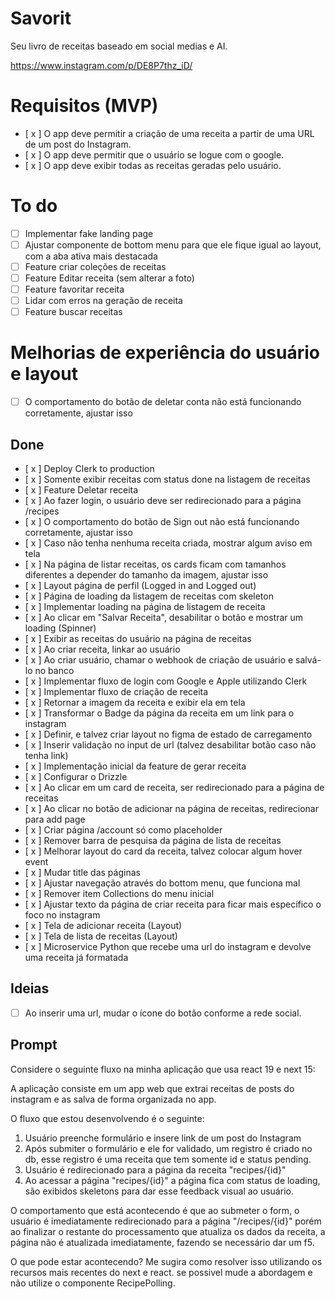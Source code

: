 # Savorit

Seu livro de receitas baseado em social medias e AI.

https://www.instagram.com/p/DE8P7thz_iD/

# Requisitos (MVP)

- [ x ] O app deve permitir a criação de uma receita a partir de uma URL de um post do Instagram.
- [ x ] O app deve permitir que o usuário se logue com o google.
- [ x ] O app deve exibir todas as receitas geradas pelo usuário.

# To do

- [ ] Implementar fake landing page
- [ ] Ajustar componente de bottom menu para que ele fique igual ao layout, com a aba ativa mais destacada
- [ ] Feature criar coleções de receitas
- [ ] Feature Editar receita (sem alterar a foto)
- [ ] Feature favoritar receita
- [ ] Lidar com erros na geração de receita
- [ ] Feature buscar receitas

# Melhorias de experiência do usuário e layout

- [ ] O comportamento do botão de deletar conta não está funcionando corretamente, ajustar isso

## Done

- [ x ] Deploy Clerk to production
- [ x ] Somente exibir receitas com status done na listagem de receitas
- [ x ] Feature Deletar receita
- [ x ] Ao fazer login, o usuário deve ser redirecionado para a página /recipes
- [ x ] O comportamento do botão de Sign out não está funcionando corretamente, ajustar isso
- [ x ] Caso não tenha nenhuma receita criada, mostrar algum aviso em tela
- [ x ] Na página de listar receitas, os cards ficam com tamanhos diferentes a depender do tamanho da imagem, ajustar isso
- [ x ] Layout página de perfil (Logged in and Logged out)
- [ x ] Página de loading da listagem de receitas com skeleton
- [ x ] Implementar loading na página de listagem de receita
- [ x ] Ao clicar em "Salvar Receita", desabilitar o botão e mostrar um loading (Spinner)
- [ x ] Exibir as receitas do usuário na página de receitas
- [ x ] Ao criar receita, linkar ao usuário
- [ x ] Ao criar usuário, chamar o webhook de criação de usuário e salvá-lo no banco
- [ x ] Implementar fluxo de login com Google e Apple utilizando Clerk
- [ x ] Implementar fluxo de criação de receita
- [ x ] Retornar a imagem da receita e exibir ela em tela
- [ x ] Transformar o Badge da página da receita em um link para o instagram
- [ x ] Definir, e talvez criar layout no figma de estado de carregamento
- [ x ] Inserir validação no input de url (talvez desabilitar botão caso não tenha link)
- [ x ] Implementação inicial da feature de gerar receita
- [ x ] Configurar o Drizzle
- [ x ] Ao clicar em um card de receita, ser redirecionado para a página de receitas
- [ x ] Ao clicar no botão de adicionar na página de receitas, redirecionar para add page
- [ x ] Criar página /account só como placeholder
- [ x ] Remover barra de pesquisa da página de lista de receitas
- [ x ] Melhorar layout do card da receita, talvez colocar algum hover event
- [ x ] Mudar title das páginas
- [ x ] Ajustar navegação através do bottom menu, que funciona mal
- [ x ] Remover item Collections do menu inicial
- [ x ] Ajustar texto da página de criar receita para ficar mais específico o foco no instagram
- [ x ] Tela de adicionar receita (Layout)
- [ x ] Tela de lista de receitas (Layout)
- [ x ] Microservice Python que recebe uma url do instagram e devolve uma receita já formatada

## Ideias

- [ ] Ao inserir uma url, mudar o ícone do botão conforme a rede social.

## Prompt

Considere o seguinte fluxo na minha aplicação que usa react 19 e next 15:

A aplicação consiste em um app web que extrai receitas de posts do instagram e as salva de forma organizada no app.

O fluxo que estou desenvolvendo é o seguinte:

1. Usuário preenche formulário e insere link de um post do Instagram
2. Após submiter o formulário e ele for validado, um registro é criado no db, esse registro é uma receita que tem somente id e status pending.
3. Usuário é redirecionado para a página da receita "recipes/{id}"
4. Ao acessar a página "recipes/{id}" a página fica com status de loading, são exibidos skeletons para dar esse feedback visual ao usuário.

O comportamento que está acontecendo é que ao submeter o form, o usuário é imediatamente redirecionado para a página "/recipes/{id}" porém ao finalizar o restante do processamento que atualiza os dados da receita, a página não é atualizada imediatamente, fazendo se necessário dar um f5.

O que pode estar acontecendo? Me sugira como resolver isso utilizando os recursos mais recentes do next e react. se possivel mude a abordagem e não utilize o componente RecipePolling.
